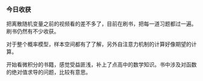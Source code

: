 ### 今日收获

把离散随机变量之前的视频看的差不多了，目前在刷书，把每一道习题都过一遍。刷书仍然有不少收获。

对于整个概率模型，样本空间都有了了解，另外自注意力机制的计算好像期望的计算。

开始看微积分的书籍，感觉受益匪浅，补上了点高中的数学知识。书中涉及对函数的绝对值求导的问题，比较有意思。